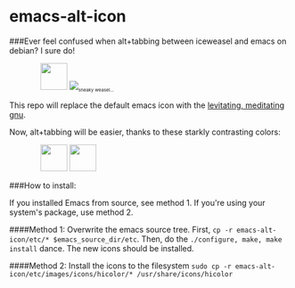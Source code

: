 emacs-alt-icon
==============

###Ever feel confused when alt+tabbing between iceweasel and emacs on debian? I sure do!
<div style="margin-left: 4em">
  <img src="http://upload.wikimedia.org/wikipedia/commons/thumb/2/22/Iceweasel_icon.svg/96px-Iceweasel_icon.svg.png" width=48 height=48>
  <img src="http://cvs.savannah.gnu.org/viewvc/*checkout*/emacs/emacs/etc/images/icons/hicolor/48x48/apps/emacs.png"><small><small><sub>sneaky weasel...</sub></small></small></div>

This repo will replace the default emacs icon with the [levitating, meditating gnu](http://www.gnu.org/graphics/meditate.html). 

Now, alt+tabbing will be easier, thanks to these starkly contrasting colors:

<div style="margin-left: 4em">
  <img src="http://upload.wikimedia.org/wikipedia/commons/thumb/2/22/Iceweasel_icon.svg/96px-Iceweasel_icon.svg.png" width=48 height=48>
  <img src="http://www.gnu.org/graphics/meditate-tiny.jpg" width=48 height=48></div>


###How to install:

If you installed Emacs from source, see method 1. If you're using your system's package, use method 2.

####Method 1: Overwrite the emacs source tree.
First, `cp -r emacs-alt-icon/etc/* $emacs_source_dir/etc`. Then, do the `./configure, make, make install` dance. The new icons should be installed.

####Method 2: Install the icons to the filesystem
`sudo cp -r emacs-alt-icon/etc/images/icons/hicolor/* /usr/share/icons/hicolor`
